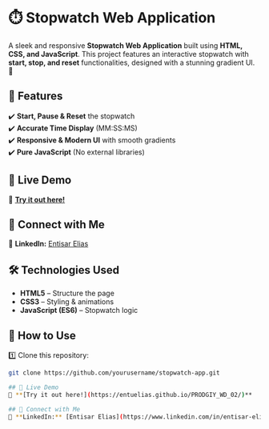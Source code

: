 # ⏱️ Stopwatch Web Application

A sleek and responsive **Stopwatch Web Application** built using **HTML, CSS, and JavaScript**. This project features an interactive stopwatch with **start, stop, and reset** functionalities, designed with a stunning gradient UI. 🚀  

## 🌟 Features  
✔️ **Start, Pause & Reset** the stopwatch  
✔️ **Accurate Time Display** (MM:SS:MS)  
✔️ **Responsive & Modern UI** with smooth gradients  
✔️ **Pure JavaScript** (No external libraries)  

## 🚀 Live Demo  
🔗 **[Try it out here!](https://entuelias.github.io/PRODGIY_WD_02/)**  

## 🔗 Connect with Me  
💼 **LinkedIn:** [Entisar Elias](https://www.linkedin.com/in/entisar-elias-q/)  


## 🛠️ Technologies Used  
- **HTML5** – Structure the page  
- **CSS3** – Styling & animations  
- **JavaScript (ES6)** – Stopwatch logic  

## 📂 How to Use  
1️⃣ Clone this repository:  
   ```sh
   git clone https://github.com/yourusername/stopwatch-app.git

## 🚀 Live Demo  
🔗 **[Try it out here!](https://entuelias.github.io/PRODGIY_WD_02/)**  

## 🔗 Connect with Me  
💼 **LinkedIn:** [Entisar Elias](https://www.linkedin.com/in/entisar-elias-q/)  
 
